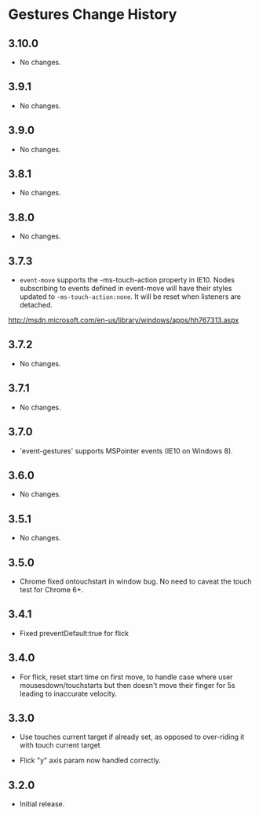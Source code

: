 Gestures Change History
=======================

3.10.0
------

* No changes.

3.9.1
-----

* No changes.

3.9.0
-----

* No changes.

3.8.1
-----

* No changes.

3.8.0
-----

* No changes.

3.7.3
-----

  * `event-move` supports the -ms-touch-action property in IE10.
  Nodes subscribing to events defined in event-move will have their
  styles updated to `-ms-touch-action:none`. It will be reset when
  listeners are detached.

  http://msdn.microsoft.com/en-us/library/windows/apps/hh767313.aspx

3.7.2
-----

* No changes.

3.7.1
-----

* No changes.

3.7.0
-----

* 'event-gestures' supports MSPointer events (IE10 on Windows 8).

3.6.0
-----

* No changes.

3.5.1
-----

* No changes.

3.5.0
-----

* Chrome fixed ontouchstart in window bug. No need to caveat the touch test for
  Chrome 6+.

3.4.1
-----

* Fixed preventDefault:true for flick

3.4.0
-----

* For flick, reset start time on first move, to handle case where user
  mousesdown/touchstarts but then doesn't move their finger for 5s leading to
  inaccurate velocity.

3.3.0
-----

* Use touches current target if already set, as opposed to over-riding it with
  touch current target

* Flick "y" axis param now handled correctly.

3.2.0
-----

* Initial release.
